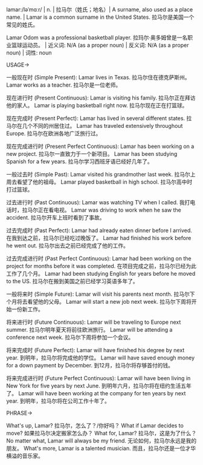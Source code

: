 lamar:/ləˈmɑːr/ | n. | 拉马尔（姓氏；地名）|  A surname, also used as a place name. | Lamar is a common surname in the United States. 拉马尔是美国一个常见的姓氏。

Lamar Odom was a professional basketball player. 拉玛尔·奥多姆曾是一名职业篮球运动员。 | 近义词: N/A (as a proper noun) | 反义词: N/A (as a proper noun) | 词性: noun


USAGE->

一般现在时 (Simple Present):
Lamar lives in Texas. 拉马尔住在德克萨斯州。
Lamar works as a teacher. 拉马尔是一位老师。

现在进行时 (Present Continuous):
Lamar is visiting his family. 拉马尔正在拜访他的家人。
Lamar is playing basketball right now. 拉马尔现在正在打篮球。

现在完成时 (Present Perfect):
Lamar has lived in several different states. 拉马尔在几个不同的州居住过。
Lamar has traveled extensively throughout Europe. 拉马尔在欧洲各地广泛旅行过。

现在完成进行时 (Present Perfect Continuous):
Lamar has been working on a new project. 拉马尔一直致力于一个新项目。
Lamar has been studying Spanish for a few years. 拉马尔学习西班牙语已经好几年了。

一般过去时 (Simple Past):
Lamar visited his grandmother last week. 拉马尔上周去看望了他的祖母。
Lamar played basketball in high school. 拉马尔高中时打过篮球。

过去进行时 (Past Continuous):
Lamar was watching TV when I called. 我打电话时，拉马尔正在看电视。
Lamar was driving to work when he saw the accident. 拉马尔开车上班时看到了事故。

过去完成时 (Past Perfect):
Lamar had already eaten dinner before I arrived. 在我到达之前，拉马尔已经吃过晚饭了。
Lamar had finished his work before he went out. 拉马尔出去之前已经完成了他的工作。

过去完成进行时 (Past Perfect Continuous):
Lamar had been working on the project for months before it was completed. 在项目完成之前，拉马尔已经为此工作了几个月。
Lamar had been studying English for years before he moved to the US. 拉马尔在搬到美国之前已经学习英语多年了。

一般将来时 (Simple Future):
Lamar will visit his parents next month. 拉马尔下个月将去看望他的父母。
Lamar will start a new job next week. 拉马尔下周将开始一份新工作。


将来进行时 (Future Continuous):
Lamar will be traveling to Europe next summer. 拉马尔明年夏天将前往欧洲旅行。
Lamar will be attending a conference next week. 拉马尔下周将参加一个会议。


将来完成时 (Future Perfect):
Lamar will have finished his degree by next year. 到明年，拉马尔将完成他的学位。
Lamar will have saved enough money for a down payment by December. 到12月，拉马尔将存够首付的钱。


将来完成进行时 (Future Perfect Continuous):
Lamar will have been living in New York for five years by next June. 到明年六月，拉马尔将在纽约生活五年了。
Lamar will have been working at the company for ten years by next year. 到明年，拉马尔将在公司工作十年了。

PHRASE->

What's up, Lamar? 拉马尔，怎么了？/你好吗？
What if Lamar decides to move? 如果拉马尔决定搬家怎么办？
What for, Lamar?  拉马尔，这是为了什么？
No matter what, Lamar will always be my friend. 无论如何，拉马尔永远是我的朋友。
What's more, Lamar is a talented musician. 而且，拉马尔还是一位才华横溢的音乐家。